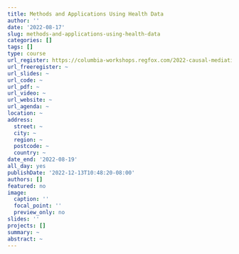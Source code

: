 ```yaml
---
title: Methods and Applications Using Health Data
author: ''
date: '2022-08-17'
slug: methods-and-applications-using-health-data
categories: []
tags: []
type: course
url_register: https://columbia-workshops.regfox.com/2022-causal-mediation-analysis-training
url_freeregister: ~
url_slides: ~
url_code: ~
url_pdf: ~
url_video: ~
url_website: ~
url_agenda: ~
location: ~
address:
  street: ~
  city: ~
  region: ~
  postcode: ~
  country: ~
date_end: '2022-08-19'
all_day: yes
publishDate: '2022-12-13T10:48:20-08:00'
authors: []
featured: no
image:
  caption: ''
  focal_point: ''
  preview_only: no
slides: ''
projects: []
summary: ~
abstract: ~
---
```



<!--more-->

